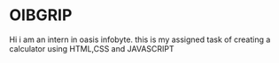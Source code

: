 # OIBGRIP
Hi i am an intern in oasis infobyte. this is my assigned task of creating a calculator using HTML,CSS and JAVASCRIPT
